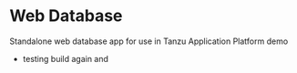 # Web Database

Standalone web database app for use in Tanzu Application Platform demo
- testing build again and
